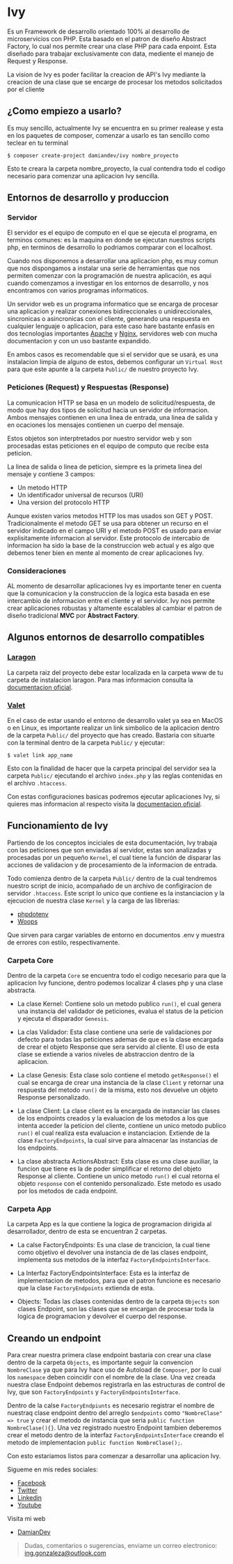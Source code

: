 # Ivy

Es un Framework de desarrollo orientado 100% al desarrollo de microservicios con PHP. Esta basado en el patron de diseño Abstract Factory, lo cual nos permite crear una clase PHP para cada enpoint. Esta diseñado para trabajar exclusivamente con data, mediente el manejo de Request y Response. 

La vision de Ivy es poder facilitar la creacion de API's Ivy mediante la creacion de una clase que se encarge de procesar los metodos solicitados por el cliente

## ¿Como empiezo a usarlo?

Es muy sencillo, actualmente Ivy se encuentra en su primer realease y esta en los paquetes de composer, comenzar a usarlo es tan sencillo como teclear en tu terminal 

``$ composer create-project damiandev/ivy nombre_proyecto``

Esto te creara la carpeta nombre_proyecto, la cual contendra todo el codigo necesario para comenzar una aplicacion Ivy sencilla. 

## Entornos de desarrollo y produccion

### Servidor

El servidor es el equipo de computo en el que se ejecuta el programa, en terminos comunes: es la maquina en donde se ejecutan nuestros scripts php, en terminos de desarrollo lo podriamos comparar con el localhost.

Cuando nos disponemos a desarrollar una aplicacion php, es muy comun que nos dispongamos a instalar una serie de herramientas que nos permiten comenzar con la programación de nuestra aplicación, es aqui cuando comenzamos a investigar en los entornos de desarrollo, y nos encontramos con varios programas informaticos.

Un servidor web es un programa informatico que se encarga de procesar una aplicacion y realizar conexiones bidireccionales o unidireccionales, sincronicas o asincronicas con el cliente, generando una respuesta en cualquier lenguaje o aplicacion, para este caso hare bastante enfasis en dos tecnologias importantes [Apache](https://httpd.apache.org) y [Nginx](https://www.nginx.com), servidores web con mucha documentacion y con un uso bastante expandido.

En ambos casos es recomendable que si el servidor que se usará, es una instalacion limpia de alguno de estos, debemos configurar un ``Virtual Host`` para que este apunte a la carpeta ``Public/`` de nuestro proyecto Ivy.

### Peticiones (Request) y Respuestas (Response)

La comunicacion HTTP se basa en un modelo de solicitud/respuesta, de modo que hay dos tipos de solicitud hacia un servidor de informacion. Ambos mensajes contienen en una linea de entrada, una linea de salida y en ocaciones los mensajes contienen un cuerpo del mensaje. 

Estos objetos son interptretados por nuestro servidor web y son procesadas estas peticiones en el equipo de computo que recibe esta peticion.

La linea de salida o linea de peticion, siempre es la primeta linea del mensaje y contiene 3 campos:

- Un metodo HTTP
- Un identificador universal de recursos (URI)
- Una version del protocolo HTTP

Aunque existen varios metodos HTTP los mas usados son GET y POST. Tradicionalmente el metodo GET se usa para obtener un recurso en el servidor indicado en el campo URI y el metodo POST es usado para enviar explisitamente informacion al servidor. Este protocolo de intercabio de informacion ha sido la base de la construccion web actual y es algo que debemos tener bien en mente al momento de crear aplicaciones Ivy.

### Consideraciones

AL momento de desarrollar aplicaciones Ivy es importante tener en cuenta que la comunicacion y la construccion de la logica esta basada en ese intercambio de informacion entre el cliente y el servidor. Ivy nos permite crear aplicaciones robustas y altamente escalables al cambiar el patron de diseño tradicional **MVC** por **Abstract Factory**.

## Algunos entornos de desarrollo compatibles

### [Laragon](https://laragon.org)

La carpeta raiz del proyecto debe estar localizada en la carpeta www de tu carpeta de instalacion laragon. Para mas informacion consulta la [documentacion oficial](https://laragon.org/docs/install.html).

### [Valet](https://laravel.com/docs/7.x/valet)

En el caso de estar usando el entorno de desarrollo valet ya sea en MacOS o en Linux, es importante realizar un link simbolico de la aplicacion dentro de la carpeta ``Public/`` del proyecto que has creado. Bastaria con situarte con la terminal dentro de la carpeta ``Public/`` y ejecutar:

``$ valet link app_name``

Esto con la finalidad de hacer que la carpeta principal del servidor sea la carpeta ``Public/`` ejecutando el archivo ``index.php`` y las reglas contenidas en el archivo ``.htaccess``.

Con estas configuraciones basicas podremos ejecutar aplicaciones Ivy, si quieres mas informacion al respecto visita la [documentacion oficial](https://laravel.com/docs/7.x/valet).

## Funcionamiento de Ivy

Partiendo de los conceptos inciciales de esta documentación, Ivy trabaja con las peticiones que son enviadas al servidor, estas son analizadas y procesadas por un pequeño ``Kernel``, el cual tiene la función de disparar las acciones de validacion y de procesamiento de la informacion de entrada.

Todo comienza dentro de la carpeta ``Public/`` dentro de la cual tendremos nuestro script de inicio, acompañado de un archivo de configiracion de servidor ``.htaccess``. Este script lo unico que contiene es la instanciacion y la ejecucion de nuestra clase ``Kernel`` y la carga de las librerias:

- [phpdotenv](https://github.com/vlucas/phpdotenv)
- [Woops](https://filp.github.io/whoops/)

Que sirven para cargar variables de entorno en documentos .env y muestra de errores con estilo, respectivamente.

### Carpeta Core

Dentro de la carpeta ``Core`` se encuentra todo el codigo necesario para que la aplicacion Ivy funcione, dentro podemos localizar 4 clases php y una clase abstracta.

- La clase Kernel: Contiene solo un metodo publico ``run()``, el cual genera una instancia del validador de peticiones, evalua el status de la peticion y ejecuta el disparador ``Genesis``.


- La clas Validador: Esta clase contiene una serie de validaciones por defecto para todas las peticiones ademas de que es la clase encargada de crear el objeto Response que sera servido al cliente. El uso de esta clase se extiende a varios niveles de abstraccion dentro de la aplicacion.

- La clase Genesis: Esta clase solo contiene el metodo ``getResponse()`` el cual se encarga de crear una instancia de la clase ``Client`` y retornar una respuesta del metodo ``run()`` de la misma, esto nos devuelve un objeto Response personalizado.

- La clase Client: La clase client es la encargada de instanciar las clases de los endpoints creados y la evaluacion de los metodos a los que intenta acceder la peticion del cliente, contiene un unico metodo publico ``run()`` el cual realiza esta evaluacion e instanciacion. Extiende de la clase ``FactoryEndpoints``, la cual sirve para almacenar las instancias de los endpoints.

- La clase abstracta ActionsAbstract: Esta clase es una clase auxiliar, la funcion que tiene es la de poder simplificar el retorno del objeto Response al cliente. Contiene un unico metodo ``run()`` el cual retorna el objeto ``response`` con el contenido personalizado. Este metodo es usado por los metodos de cada endpoint.

### Carpeta App

La carpeta App es la que contiene la logica de programacion dirigida al desarrollador, dentro de esta se encuentran 2 carpetas.

- La calse FactoryEndpoints: Es una clase de trancicion, la cual tiene como objetivo el devolver una instancia de de las clases endpoint, implementa sus metodos de la interfaz ``FactoryEndpointsInterface``.

- La Interfaz FactoryEndpointsInterface: Esta es la interfaz de implementacion de metodos, para que el patron funcione es necesario que la clase ``FactoryEndpoints`` extienda de esta.

- Objects: Todas las clases contenidas dentro de la carpeta ``Objects`` son clases Endpoint, son las clases que se encargan de procesar toda la logica de programacion y devolver el cuerpo del response.

## Creando un endpoint

Para crear nuestra primera clase endpoint bastaria con crear una clase dentro de la carpeta ``Objects``, es importante seguir la convencion ``NombreClase`` ya que para Ivy hace uso de Autoload de ``Composer``, por lo cual los ``namespace`` deben coincidir con el nombre de la clase. Una vez creada nuestra clase Endpoint debemos registrarla en las estructuras de control de Ivy, que son ``FactoryEndpoints`` y ``FactoryEndpointsInterface``.

Dentro de la calse ``FactoryEndpiunts`` es necesario registrar el nombre de nuestraq clase endpoint dentro del arreglo ``$endpoints`` como ``"NombreClase" => true`` y crear el metodo de instancia que seria ``public function NombreClase(){}``. Una vez registrado nuestro Endpoint tambien deberemos crear el metodo dentro de la interfaz ``FactoryEndpointsInterface`` creando el metodo de implementacion ``public function NombreClase();``.

Con esto estariamos listos para comenzar a desarrollar una aplicacion Ivy.

Sigueme en mis redes sociales:
- [Facebook](https://www.facebook.com/DamianGonzalezDev)
- [Twitter](https://twitter.com/DamianDev1)
- [Linkedin](https://www.linkedin.com/in/damiangonzalezdev/)
- [Youtube]("https://www.youtube.com/channel/UCS2RPa81nBPQAiUFjmy2aWA?view_as=subscriber)


Visita mi web
 
 - [DamianDev](https://damiandev.herokuapp.com)


> Dudas, comentarios o sugerencias, enviame un correo electronico: [ing.gonzaleza@outlook.com](mailto:ing.gonzaleza@outlook.com)